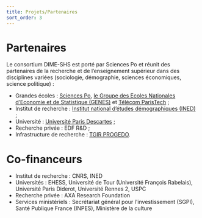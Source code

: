 ```yaml
---
title: Projets/Partenaires
sort_order: 3
---
```


# Partenaires
Le consortium DIME-SHS est porté par Sciences Po et réunit des partenaires de la recherche et de l’enseignement supérieur dans des disciplines variées (sociologie, démographie, sciences économiques, science politique) :
- Grandes écoles : [Sciences Po](http://sciencespo.fr/fr), [le Groupe des Ecoles Nationales d’Economie et de Statistique (GENES)](http://www.groupe-genes.fr/) et [Télécom ParisTech](https://www.telecom-paristech.fr/) ;
- Institut de recherche : [Institut national d’études démographiques (INED)](https://www.ined.fr/) ;
- Université : [Université Paris Descartes](https://www.univ-paris5.fr/) ;
- Recherche privée : EDF R&D ;
- Infrastructure de recherche : [TGIR PROGEDO](www.progedo.fr).

# Co-financeurs

- Institut de recherche : CNRS, INED
- Universités : EHESS, Université de Tour (Université François Rabelais), Université Paris Diderot, Université Rennes 2, USPC
- Recherche privée : AXA Research Foundation
- Services ministériels : Secrétariat général pour l'investissement (SGPI), Santé Publique France (INPES), Ministère de la culture
